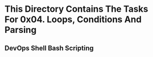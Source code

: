 # This Directory Contains The Tasks For 0x04. Loops, Conditions And Parsing

## DevOps Shell Bash Scripting

